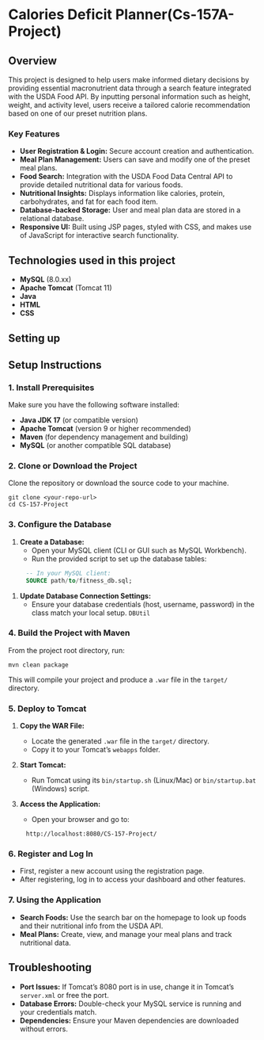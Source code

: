 # Calories Deficit Planner(Cs-157A-Project)
## Overview
This project is designed to help users make informed dietary decisions by providing essential macronutrient data through a search feature integrated with the USDA Food API. By inputting personal information such as height, weight, and activity level, users receive a tailored calorie recommendation based on one of our preset nutrition plans. 
### Key Features
- **User Registration & Login:** Secure account creation and authentication.
- **Meal Plan Management:** Users can save and modify one of the preset meal plans.
- **Food Search:** Integration with the USDA Food Data Central API to provide detailed nutritional data for various foods.
- **Nutritional Insights:** Displays information like calories, protein, carbohydrates, and fat for each food item.
- **Database-backed Storage:** User and meal plan data are stored in a relational database.
- **Responsive UI:** Built using JSP pages, styled with CSS, and makes use of JavaScript for interactive search functionality.

## Technologies used in this project
- __MySQL__  (8.0.xx)  
- __Apache Tomcat__ (Tomcat 11)  
- __Java__  
- __HTML__  
- __CSS__  
## Setting up
## Setup Instructions
### 1. **Install Prerequisites**
Make sure you have the following software installed:
- **Java JDK 17** (or compatible version)
- **Apache Tomcat** (version 9 or higher recommended)
- **Maven** (for dependency management and building)
- **MySQL** (or another compatible SQL database)

### 2. **Clone or Download the Project**
Clone the repository or download the source code to your machine.
``` shell
git clone <your-repo-url>
cd CS-157-Project
```
### 3. **Configure the Database**
1. **Create a Database:**
    - Open your MySQL client (CLI or GUI such as MySQL Workbench).
    - Run the provided script to set up the database tables:
``` sql
     -- In your MySQL client:
     SOURCE path/to/fitness_db.sql;
```
1. **Update Database Connection Settings:**
    - Ensure your database credentials (host, username, password) in the class match your local setup. `DBUtil`

### 4. **Build the Project with Maven**
From the project root directory, run:
``` shell
mvn clean package
```
This will compile your project and produce a `.war` file in the `target/` directory.
### 5. **Deploy to Tomcat**
1. **Copy the WAR File:**
    - Locate the generated `.war` file in the `target/` directory.
    - Copy it to your Tomcat’s `webapps` folder.

2. **Start Tomcat:**
    - Run Tomcat using its `bin/startup.sh` (Linux/Mac) or `bin/startup.bat` (Windows) script.

3. **Access the Application:**
    - Open your browser and go to:
``` 
     http://localhost:8080/CS-157-Project/
```
### 6. **Register and Log In**
- First, register a new account using the registration page.
- After registering, log in to access your dashboard and other features.

### 7. **Using the Application**
- **Search Foods:** Use the search bar on the homepage to look up foods and their nutritional info from the USDA API.
- **Meal Plans:** Create, view, and manage your meal plans and track nutritional data.

## Troubleshooting
- **Port Issues:** If Tomcat’s 8080 port is in use, change it in Tomcat’s `server.xml` or free the port.
- **Database Errors:** Double-check your MySQL service is running and your credentials match.
- **Dependencies:** Ensure your Maven dependencies are downloaded without errors.


